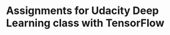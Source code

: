 Assignments for Udacity Deep Learning class with TensorFlow
===========================================================

